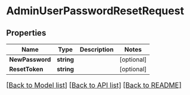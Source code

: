 # AdminUserPasswordResetRequest

## Properties

Name | Type | Description | Notes
------------ | ------------- | ------------- | -------------
**NewPassword** | **string** |  | [optional] 
**ResetToken** | **string** |  | [optional] 

[[Back to Model list]](../README.md#documentation-for-models) [[Back to API list]](../README.md#documentation-for-api-endpoints) [[Back to README]](../README.md)

<style>
     p, ul, ol, li { font-size: 18px !important;}
</style>


